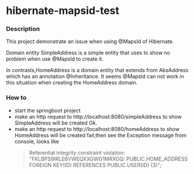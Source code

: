 # hibernate-mapsid-test

### Description
This project demonstrate an issue when using @MapsId of Hibernate.

Domain entity SimpleAddress is a simple entity that uses to show no 
problem when use @MapsId to create it.

In contrasts,HomeAddress is a domain entity that extends from AbsAddress
which has an annotation @Inheritance. It seems @MapsId can not work in 
this situation when creating the HomeAddress domain.

### How to
- start the springboot project
- make an http request to http://localhost:8080/simpleAddress to show 
  SimpleAddress will be created Ok.
- make an http request to http://localhost:8080/homeAddress to show
  HomeAddress will be created fail,then see the Exception message from console, looks like 
  > Referential integrity constraint violation: "FKLBPS9IRLE6VWEQXXGWG1MRXGQ: PUBLIC.HOME_ADDRESS FOREIGN KEY(ID) REFERENCES PUBLIC.USER(ID) (3)";
  
